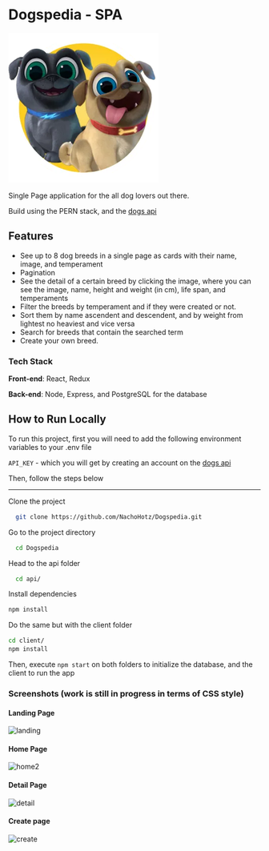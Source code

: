 # Dogspedia - SPA

![Logo](https://raw.githubusercontent.com/NachoHotz/Dogspedia/main/dog.png)

Single Page application for the all dog lovers out there.

Build using the PERN stack, and the [dogs api](https://thedogapi.com)

## Features

- See up to 8 dog breeds in a single page as cards with their name, image, and temperament
- Pagination
- See the detail of a certain breed by clicking the image, where you can see the image, name, height and weight (in cm), life span, and temperaments
- Filter the breeds by temperament and if they were created or not.
- Sort them by name ascendent and descendent, and by weight from lightest no heaviest and vice versa
- Search for breeds that contain the searched term
- Create your own breed.

### Tech Stack

**Front-end**: React, Redux

**Back-end**: Node, Express, and PostgreSQL for the database

## How to Run Locally

To run this project, first you will need to add the following environment variables to your .env file

`API_KEY` - which you will get by creating an account on the [dogs api](https://thedogapi.com)

Then, follow the steps below

---
Clone the project

```bash
  git clone https://github.com/NachoHotz/Dogspedia.git
```

Go to the project directory

```bash
  cd Dogspedia
```

Head to the api folder

```bash
  cd api/
```

Install dependencies

```bash
npm install
```

Do the same but with the client folder

```bash
cd client/
npm install
```

Then, execute `npm start` on both folders to initialize the database, and the client to run the app

### Screenshots (work is still in progress in terms of CSS style)

#### Landing Page

![landing](https://user-images.githubusercontent.com/72778896/130497918-0bd147cf-2c6a-41f1-b2eb-e78f70cf7496.jpg)

#### Home Page

![home2](https://user-images.githubusercontent.com/72778896/130499340-b3e89b7d-b3a0-4b02-94b2-cb7fd97727bf.jpg)

#### Detail Page

![detail](https://user-images.githubusercontent.com/72778896/130498004-b3cc7baa-1bb9-428b-b882-426eeb3676e3.jpg)

#### Create page

![create](https://user-images.githubusercontent.com/72778896/130498042-2c12f68f-41da-423b-b8c0-96eacbfe61b1.jpg)

